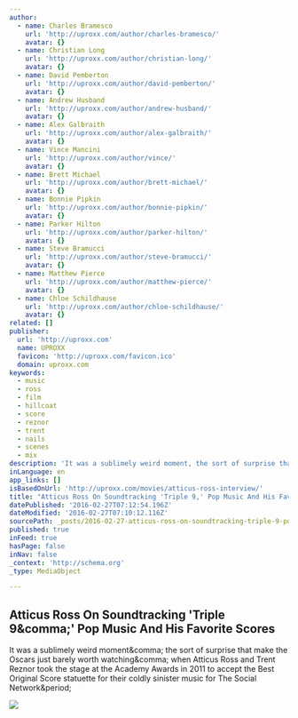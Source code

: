 ```yaml
---
author:
  - name: Charles Bramesco
    url: 'http://uproxx.com/author/charles-bramesco/'
    avatar: {}
  - name: Christian Long
    url: 'http://uproxx.com/author/christian-long/'
    avatar: {}
  - name: David Pemberton
    url: 'http://uproxx.com/author/david-pemberton/'
    avatar: {}
  - name: Andrew Husband
    url: 'http://uproxx.com/author/andrew-husband/'
    avatar: {}
  - name: Alex Galbraith
    url: 'http://uproxx.com/author/alex-galbraith/'
    avatar: {}
  - name: Vince Mancini
    url: 'http://uproxx.com/author/vince/'
    avatar: {}
  - name: Brett Michael
    url: 'http://uproxx.com/author/brett-michael/'
    avatar: {}
  - name: Bonnie Pipkin
    url: 'http://uproxx.com/author/bonnie-pipkin/'
    avatar: {}
  - name: Parker Hilton
    url: 'http://uproxx.com/author/parker-hilton/'
    avatar: {}
  - name: Steve Bramucci
    url: 'http://uproxx.com/author/steve-bramucci/'
    avatar: {}
  - name: Matthew Pierce
    url: 'http://uproxx.com/author/matthew-pierce/'
    avatar: {}
  - name: Chloe Schildhause
    url: 'http://uproxx.com/author/chloe-schildhause/'
    avatar: {}
related: []
publisher:
  url: 'http://uproxx.com'
  name: UPROXX
  favicon: 'http://uproxx.com/favicon.ico'
  domain: uproxx.com
keywords:
  - music
  - ross
  - film
  - hillcoat
  - score
  - reznor
  - trent
  - nails
  - scenes
  - mix
description: 'It was a sublimely weird moment, the sort of surprise that make the Oscars just barely worth watching, when Atticus Ross and Trent Reznor took the stage at the Academy Awards in 2011 to accept the Best Original Score statuette for their coldly sinister music for The Social Network.'
inLanguage: en
app_links: []
isBasedOnUrl: 'http://uproxx.com/movies/atticus-ross-interview/'
title: "Atticus Ross On Soundtracking 'Triple 9,' Pop Music And His Favorite Scores"
datePublished: '2016-02-27T07:12:54.196Z'
dateModified: '2016-02-27T07:10:12.116Z'
sourcePath: _posts/2016-02-27-atticus-ross-on-soundtracking-triple-9-pop-music-and-his.md
published: true
inFeed: true
hasPage: false
inNav: false
_context: 'http://schema.org'
_type: MediaObject

---
```

<article style=""><h1>Atticus Ross On Soundtracking 'Triple 9&amp;comma;' Pop Music And His Favorite Scores</h1><p>It was a sublimely weird moment&amp;comma; the sort of surprise that make the Oscars just barely worth watching&amp;comma; when Atticus Ross and Trent Reznor took the stage at the Academy Awards in 2011 to accept the Best Original Score statuette for their coldly sinister music for The Social Network&amp;period;</p><img src="https://i1.wp.com/uproxx.files.wordpress.com/2016/02/atticusross_lrg.jpg?fit=440%2C330&amp;quality=80&amp;strip&amp;ssl=1" /></article>